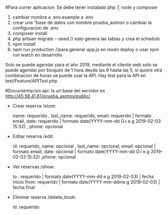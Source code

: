 #Para correr aplicacion:
Se debe tener instalado php 7, node y composer
1. cambiar nombre a .env.example a .env
2. crear una "base de datos con nombre prueba_asimov o cambiar la configuracion de .env
3. composer install
4. php artisan migrate --seed // esto genera las tablas y crea el schedule
5. npm install
5. npm run production //para generar app.js en modo deploy o usar npm run watch en desarrollo

Solo se puede agendar para el año 2019, mediante el cliente web solo se puede agendar 
por bloques de 1 hora desde las 9 hasta las 5, si quiere otra combinacion de horas se puede
usar la API.
Hay test para la API en test/Feature/APITest.php

#Documentacion api:
la url base del servidor es http://45.58.41.61/prueba_asimov/public/

* Crear reserva /store: 

  name: requerido , last_name: requerido, email: requerido | formato email, 
  date: requerido | formato date(YYYY-mm-dd G:i e.g 2019-02-03 15:32) ,
phone: opcional

* Editar reserva /edit:

  id: requerido, name: opcional , last_name: opcional, email: opcional | formato email, 
date: opcional | formato date(YYYY-mm-dd G:i e.g 2019-02-03 15:32) ,phone: opcional

* Ver reservas /show: 

  to : requerido | formato date(YYYY-mm-dd e.g 2019-02-03) | fecha inicio
from: requerido | formato date(YYYY-mm-ddme.g 2019-02-03) | fecha final

* Eliminar reserva /delete_book:

  id: requerido

